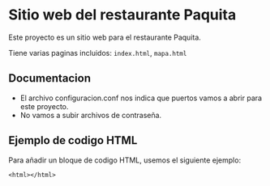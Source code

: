 # Sitio web del restaurante Paquita

Este proyecto es un sitio web para el restaurante Paquita.

Tiene varias paginas incluidos: `index.html`, `mapa.html`

## Documentacion

- El archivo configuracion.conf nos indica que puertos vamos
a abrir para este proyecto.
- No vamos a subir archivos de contraseña.

## Ejemplo de codigo HTML

Para añadir un bloque de codigo HTML, usemos el siguiente ejemplo:

```
<html></html>
```
